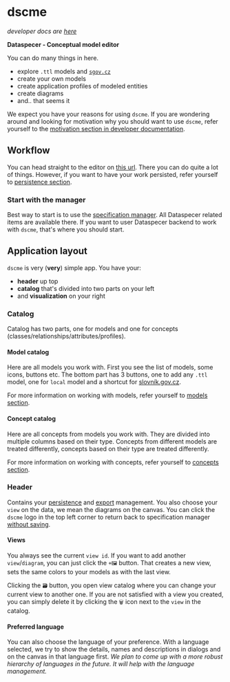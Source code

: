 # dscme

_developer docs are [here](./dev-docs.md)_

**Dataspecer - Conceptual model editor**

You can do many things in here.

-   explore `.ttl` models and [`sgov.cz`](https://data.gov.cz/datov%C3%A9-sady)
-   create your own models
-   create application profiles of modeled entities
-   create diagrams
-   and.. that seems it

We expect you have your reasons for using `dscme`. If you are wondering around and looking for motivation why you should want to use `dscme`, refer yourself to the [motivation section in developer documentation](./dev-docs.md#motivation).

## Workflow

You can head straight to the editor on [this url](https://tool.dataspecer.com/conceptual-model-editor/diagram). There you can do quite a lot of things. However, if you want to have your work persisted, refer yourself to [persistence section](./persistence.md).

### Start with the manager

Best way to start is to use the [specification manager](https://tool.dataspecer.com/manager). All Dataspecer related items are available there. If you want to user Dataspecer backend to work with `dscme`, that's where you should start.

## Application layout

`dscme` is very (**very**) simple app. You have your:

-   **header** up top
-   **catalog** that's divided into two parts on your left
-   and **visualization** on your right

### Catalog

Catalog has two parts, one for models and one for concepts (classes/relationships/attributes/profiles).

#### Model catalog

Here are all models you work with.
First you see the list of models, some icons, buttons etc.
The bottom part has 3 buttons, one to add any `.ttl` model, one for `local` model and a shortcut for [slovník.gov.cz](https://data.gov.cz/datov%C3%A9-sady).

For more information on working with models, refer yourself to [models section](./models.md).

#### Concept catalog

Here are all concepts from models you work with. They are divided into multiple columns based on their type.
Concepts from different models are treated differently, concepts based on their type are treated differently.

For more information on working with concepts, refer yourself to [concepts section](./concepts-catalog.md).

### Header

Contains your [persistence](./persistence.md) and [export](./exports.md) management. You also choose your `view` on the data, we mean the diagrams on the canvas. You can click the `dscme` logo in the top left corner to return back to specification manager [without saving](./persistence.md).

#### Views

You always see the current `view id`. If you want to add another `view`/`diagram`, you can just click the `+🖼` button. That creates a new view, sets the same colors to your models as with the last view.

Clicking the `🗃️` button, you open view catalog where you can change your current view to another one. If you are not satisfied with a view you created, you can simply delete it by clicking the `🗑` icon next to the `view` in the catalog.

#### Preferred language

You can also choose the language of your preference. With a language selected, we try to show the details, names and descriptions in dialogs and on the canvas in that language first. _We plan to come up with a more robust hierarchy of languages in the future. It will help with the language management._
